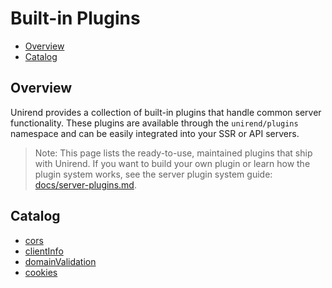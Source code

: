# Built-in Plugins

<!-- toc -->

- [Overview](#overview)
- [Catalog](#catalog)

<!-- tocstop -->

## Overview

Unirend provides a collection of built-in plugins that handle common server functionality. These plugins are available through the `unirend/plugins` namespace and can be easily integrated into your SSR or API servers.

> Note: This page lists the ready-to-use, maintained plugins that ship with Unirend. If you want to build your own plugin or learn how the plugin system works, see the server plugin system guide: [docs/server-plugins.md](./server-plugins.md).

## Catalog

- [cors](built-in-plugins/cors.md)
- [clientInfo](built-in-plugins/clientInfo.md)
- [domainValidation](built-in-plugins/domainValidation.md)
- [cookies](built-in-plugins/cookies.md)
